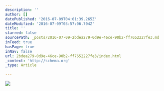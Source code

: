 ```yaml
---
description: ''
author: []
datePublished: '2016-07-09T04:01:39.265Z'
dateModified: '2016-07-09T03:57:06.704Z'
title: ''
starred: false
sourcePath: _posts/2016-07-09-2bdea279-0d9e-46ce-90b2-ff7652227fe3.md
inFeed: true
hasPage: true
inNav: false
url: 2bdea279-0d9e-46ce-90b2-ff7652227fe3/index.html
_context: 'http://schema.org'
_type: Article

---
```

![](https://the-grid-user-content.s3-us-west-2.amazonaws.com/5ba6e660-7321-4bdf-9ca9-734f057d0326.jpg)